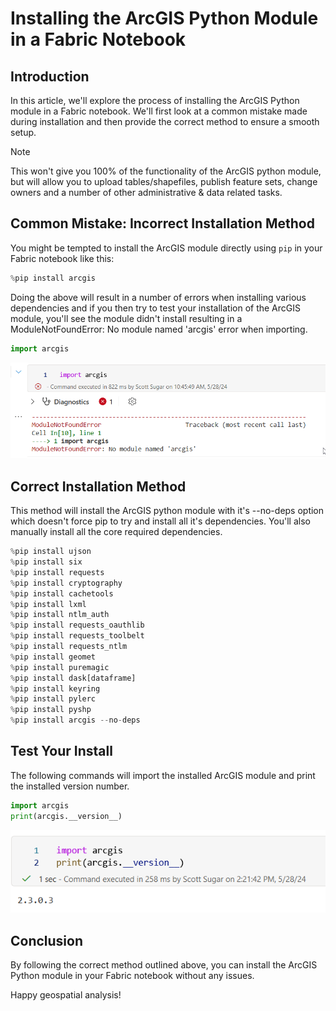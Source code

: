# Installing the ArcGIS Python Module in a Fabric Notebook

## Introduction
In this article, we'll explore the process of installing the ArcGIS Python module in a Fabric notebook. We'll first look at a common mistake made during installation and then provide the correct method to ensure a smooth setup.

> [!NOTE]
> This won't give you 100% of the functionality of the ArcGIS python module, but will allow you to upload tables/shapefiles, publish feature sets, change owners and a number of other administrative & data related tasks.

## Common Mistake: Incorrect Installation Method
You might be tempted to install the ArcGIS module directly using `pip` in your Fabric notebook like this:

```python
%pip install arcgis
```

Doing the above will result in a number of errors when installing various dependencies and if you then try to test your installation of the ArcGIS module, you'll see the module didn't install resulting in a ModuleNotFoundError: No module named 'arcgis' error when importing.

```python
import arcgis
```

![noModuleFound](./arcgisNoModuleFound.png)

## Correct Installation Method
This method will install the ArcGIS python module with it's --no-deps option which doesn't force pip to try and install all it's dependencies.  You'll also manually install all the core required dependencies.

```python
%pip install ujson
%pip install six
%pip install requests
%pip install cryptography
%pip install cachetools
%pip install lxml
%pip install ntlm_auth
%pip install requests_oauthlib
%pip install requests_toolbelt
%pip install requests_ntlm
%pip install geomet
%pip install puremagic
%pip install dask[dataframe]
%pip install keyring
%pip install pylerc
%pip install pyshp
%pip install arcgis --no-deps
```

## Test Your Install
The following commands will import the installed ArcGIS module and print the installed version number.

```python
import arcgis
print(arcgis.__version__)
```
![installed](./arcgisInstalled.png)

## Conclusion
By following the correct method outlined above, you can install the ArcGIS Python module in your Fabric notebook without any issues.

Happy geospatial analysis!

